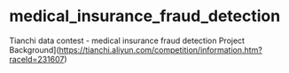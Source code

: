 # medical_insurance_fraud_detection
Tianchi data contest - medical insurance fraud detection
Project Background](https://tianchi.aliyun.com/competition/information.htm?raceId=231607)
